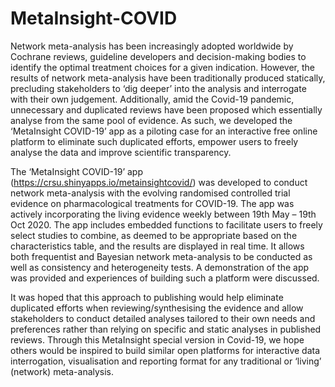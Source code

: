 # MetaInsight-COVID

Network meta-analysis has been increasingly adopted worldwide by Cochrane reviews, guideline developers and decision-making bodies to identify the optimal treatment choices for a given indication.  However, the results of network meta-analysis have been traditionally produced statically, precluding stakeholders to ‘dig deeper’ into the analysis and interrogate with their own judgement. Additionally, amid the Covid-19 pandemic, unnecessary and duplicated reviews have been proposed which essentially analyse from the same pool of evidence. As such, we developed the ‘MetaInsight COVID-19’ app as a piloting case for an interactive free online platform to eliminate such duplicated efforts, empower users to freely analyse the data and improve scientific transparency.

The ‘MetaInsight COVID-19’ app (https://crsu.shinyapps.io/metainsightcovid/) was developed to conduct network meta-analysis with the evolving randomised controlled trial evidence on pharmacological treatments for COVID-19. The app was actively incorporating the living evidence weekly between 19th May – 19th Oct 2020. The app includes embedded functions to facilitate users to freely select studies to combine, as deemed to be appropriate based on the characteristics table, and the results are displayed in real time. It allows both frequentist and Bayesian network meta-analysis to be conducted as well as consistency and heterogeneity tests. A demonstration of the app was provided and experiences of building such a platform were discussed.

It was hoped that this approach to publishing would help eliminate duplicated efforts when reviewing/synthesising the evidence and allow stakeholders to conduct detailed analyses tailored to their own needs and preferences rather than relying on specific and static analyses in published reviews. Through this MetaInsight special version in Covid-19, we hope others would be inspired to build similar open platforms for interactive data interrogation, visualisation and reporting format for any traditional or ‘living’ (network) meta-analysis. 
